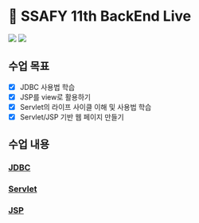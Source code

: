 # 🌈 SSAFY 11th BackEnd Live

<img src="https://img.shields.io/badge/Servlet-E34F26?style=flat&logo=Servlet&logoColor=white"/> <img src="https://img.shields.io/badge/JSP-1572B6?style=flat&logo=JSP&logoColor=white"/>

## 수업 목표

- [x] JDBC 사용법 학습
- [x] JSP를 view로 활용하기
- [x] Servlet의 라이프 사이클 이해 및 사용법 학습
- [x] Servlet/JSP 기반 웹 페이지 만들기 

 ## 수업 내용
 ### [JDBC](https://github.com/unggu0704/saffy/blob/main/04.%20BackEnd/JDBC.md)
 ### [Servlet](https://github.com/unggu0704/saffy/blob/main/04.%20BackEnd/Servlet.md)
 ### [JSP](https://github.com/unggu0704/saffy/blob/main/04.%20BackEnd/JSP.md)

